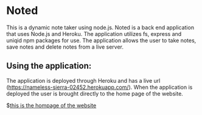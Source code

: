 # Noted
This is a dynamic note taker using node.js.  Noted is a back end application that uses Node.js and Heroku.  The application utilizes fs, express and uniqid npm packages for use.  The application allows the user to take notes, save notes and delete notes from a live server.

## Using the application:

The application is deployed through Heroku and has a live url (https://nameless-sierra-02452.herokuapp.com/).  When the application is deployed the user is brought directly to the home page of the website.

$[this is the hompage of the website](/images/first_image.png)


